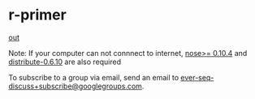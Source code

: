 # r-primer #
<a href='http://code.google.com/p/r-primer/#Output_Examples'>out</a>

Note: If your computer can not connnect to internet, [nose>= 0.10.4](http://pypi.python.org/simple/nose/) and [distribute-0.6.10](http://pypi.python.org/packages/source/d/distribute/distribute-0.6.10.tar.gz) are also required

To subscribe to a group via email, send an email to ever-seq-discuss+subscribe@googlegroups.com.